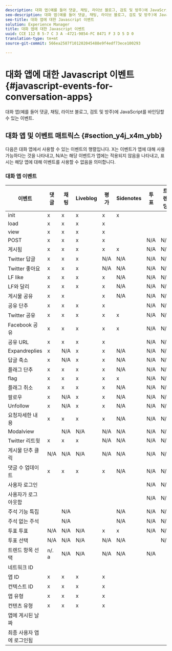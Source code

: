 ```yaml
---
description: 대화 앱(예를 들어 댓글, 채팅, 라이브 블로그, 검토 및 방주)에 JavaScript를 바인딩할 수 있는 이벤트.
seo-description: 대화 앱(예를 들어 댓글, 채팅, 라이브 블로그, 검토 및 방주)에 JavaScript를 바인딩할 수 있는 이벤트.
seo-title: 대화 앱에 대한 Javascript 이벤트
solution: Experience Manager
title: 대화 앱에 대한 Javascript 이벤트
uuid: CCE 112 B 5-7 C 3 A -4721-9854-FC 8471 F 3 D 5 D 0
translation-type: tm+mt
source-git-commit: 566ea2587f101202045488e9f4edf73ece100293

---
```



# 대화 앱에 대한 Javascript 이벤트{#javascript-events-for-conversation-apps}

대화 앱(예를 들어 댓글, 채팅, 라이브 블로그, 검토 및 방주)에 JavaScript를 바인딩할 수 있는 이벤트.

## 대화 앱 및 이벤트 매트릭스 {#section_y4j_x4m_ybb}

다음은 대화 앱에서 사용할 수 있는 이벤트의 행렬입니다. X는 이벤트가 앱에 대해 사용 가능하다는 것을 나타내고, N/A는 해당 이벤트가 앱에는 적용되지 않음을 나타내고, 표시는 해당 앱에 대해 이벤트를 사용할 수 없음을 의미합니다.

### 대화 앱 이벤트

| 이벤트 | 댓글 | 채팅 | Liveblog | 평가 | Sidenotes | 투표 | 트렌딩 |
|---|---|---|---|---|---|---|---|
| init | x | x | x | x | x |  |  |
| load | x | x | x | x |  |  |  |
| view | x | x | x | x |  |  |  |
| POST | x | x | x | x |  | N/A | N/A |
| 게시됨 | x | x | x | x | x | N/A | N/A |
| Twitter 답글 | x | x | x | N/A | N/A | N/A | N/A |
| Twitter 좋아요 | x | x | x | N/A | N/A | N/A | N/A |
| LF like | x | x | x | x | N/A | N/A | N/A |
| LF와 달리 | x | x | x | x | N/A | N/A | N/A |
| 게시물 공유 | x | x |  | x | N/A | N/A | N/A |
| 공유 단추 | x | x | x | x |  | N/A | N/A |
| Twitter 공유 | x | x | x | x | x | N/A | N/A |
| Facebook 공유 | x | x | x | x | x | N/A | N/A |
| 공유 URL | x | x | x | x |  | N/A | N/A |
| Expandreplies | x | N/A | x | x | N/A | N/A | N/A |
| 답글 축소 | x | N/A | x | x | N/A | N/A | N/A |
| 플래그 단추 | x | x | x | x | N/A | N/A | N/A |
| flag | x | x | x | x | x | N/A | N/A |
| 플래그 취소 | x | x | x | x | N/A | N/A | N/A |
| 팔로우 | x | N/A | x | x | N/A | N/A | N/A |
| Unfollow | x | N/A | x | x | N/A | N/A | N/A |
| 요청자세한 내용 | x | x | x | x | N/A | N/A | N/A |
| Modalview |  | N/A | N/A | N/A | N/A | N/A | N/A |
| Twitter 리트윗 | x | x | x | N/A | N/A | N/A | N/A |
| 게시물 단추 클릭 | N/A | N/A | N/A | N/A | N/A | N/A | N/A |
| 댓글 수 업데이트 | x | x | x | x | N/A | N/A | N/A |
| 사용자 로그인 |  |  |  |  |  | N/A | N/A |
| 사용자가 로그아웃함 |  |  |  |  |  | N/A | N/A |
| 주석 기능 특집 |  | N/A |  |  | N/A | N/A | N/A |
| 주석 없는 주석 |  | N/A |  |  | N/A | N/A | N/A |
| 투표 투표 | N/A | N/A | N/A | x | x | N/A | N/A |
| 투표 선택 | N/A | N/A | N/A | N/A | N/A |  | N/A |
| 트렌드 항목 선택 | n/. a | N/A | N/A | N/A | N/A | N/A |  |
| 네트워크 ID |  |  |  |  |  |  |  |
| 앱 ID | x | x | x | x |  |  |  |
| 컨텍스트 ID | x | x | x | x |  |  |  |
| 앱 유형 | x | x | x | x |  |  |  |
| 컨텐츠 유형 | x | x | x | x |  |  |  |
| 앱에 게시된 날짜 |  |  |  |  |  |  |  |
| 최종 사용자 앱에 로그인됨 |  |  |  |  |  |  |  |

